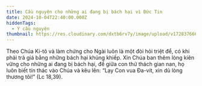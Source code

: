 ```yaml
---
title: Cầu nguyện cho những ai đang bị bách hại vì Đức Tin
date: 2024-10-04T22:40:00.000Z
hiddenTags:
  - Ý cầu nguyện
thumbnail: https://res.cloudinary.com/dxtb6rv7y/image/upload/v1728376665/7_aygjup.png
---
```

Theo Chúa Ki-tô và làm chứng cho Ngài luôn là một đòi hỏi triệt để, có khi phải trả giá bằng những bách hại khủng khiếp. Xin Chúa ban thêm lòng kiên vững cho những ai đang bị bách hại, để giữa con thử thách gian nan, họ luôn biết tín thác vào Chúa và kêu lên: “Lạy Con vua Đa-vít, xin dủ lòng thương tôi!” (Lc 18,39).
